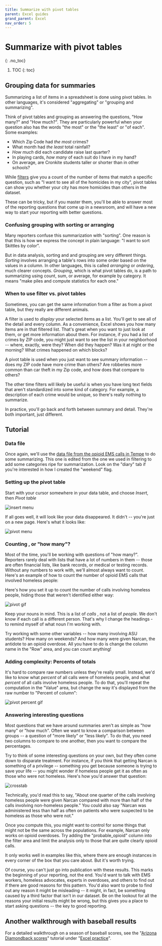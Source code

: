 ```yaml
---
title: Summarize with pivot tables
parent: Excel guides
grand_parent: Excel
nav_order: 5
---
```


# Summarize with pivot tables
{: .no_toc}


1. TOC
{: toc}

## Grouping data for summaries

Summarizing a list of items in a spreadsheet is done using pivot tables. In other languages, it's considered "aggregating" or "grouping and summarizing".

Think of pivot tables and grouping  as answering the questions, "How many?" and "How much?". They are particularly powerful when your question also has the words "the most" or the "the least" or "of each".  Some examples:

* Which Zip Code had *the most* crimes?
* What month had *the least* total rainfall?
* *How much* did each candidate raise last quarter?
* In playing cards, *how many* of each suit do I have in my hand?
* On average, are Cronkite students taller or shorter than in other schools?

While [filters](xl-filtersort) give you a count of the number of items that match a specific question, such as "I want to see all of the homicides in my city", pivot tables can show you whether your city has more homicides than others in the dataset.

These can be tricky, but if you master them, you'll be able to answer most of the reporting questions that come up in a newsroom, and will have a new way to start your reporting with better questions.

### Confusing grouping with sorting or arranging

Many reporters confuse this summarization with "sorting". One reason is that this is how we express the concept in plain language: "I want to sort Skittles by color".

But in data analysis, sorting and and grouping are very different things. *Sorting* involves arranging a table's rows into some order based on the values in a column. In other languages, this is called *arranging* or *ordering*, much clearer concepts. *Grouping*, which is what pivot tables do, is a path to summarizing using count, sum, or average, for example by category.  It means "make piles and compute statistics for each one."

### When to use filter vs. pivot tables

Sometimes, you can get the same information from a filter as from a pivot table, but they really are different animals.

A filter is used to *display* your selected items as a list. You'll get to see all of the detail and every column. As a convenience, Excel shows you how many items are in that filtered list. That's great when you want to just look at them, or get more information about them. For instance, if you had a list of crimes by ZIP code, you might just want to see the list in your neighborhood -- where, exactly, were they? When did they happen? Was it at night or the morning? What crimes happened on which blocks?

A pivot table is used when you just want to see summary information -- does my ZIP code have more crime than others? Are robberies more common than car theft in my Zip code, and how does that compare to others?

The other time filters will likely be useful is when you have long text fields that aren't standardized into some kind of category. For example, a description of each crime would be unique, so there's really nothing to summarize.

In practice, you'll go back and forth between summary and detail. They're both important, just different.

## Tutorial

### Data file

Once again, we'll use the [data file from the opioid EMS calls in Tempe]({{site.baseurl}}/assets/data/xlexamples/opioidemscalls_v2.xlsx) to do some summarizing.  This one is edited from the one we used in filtering to add some categories ripe for summarization. Look on the "diary" tab if you're interested in how I created the "weekend" flag.

### Setting up the pivot table

Start with your cursor somewhere in your data table, and choose *Insert*, then *Pivot table*

![insert menu]({{site.baseurl}}/assets/images/07-xlpivot-insert.png)

If all goes well, it will look like your data disappeared. It didn't -- you're just on a new page. Here's what it looks like:

![pivot menu]({{site.baseurl}}/assets/images/07-xlpivot-pivotscreen.png)


### Counting , or "how many"?

Most of the time, you'll be working with questions of "how many?". Reporters rarely deal with lists that have a lot of numbers in them -- those are often financial lists, like bank records, or medical or testing records. Without any numbers to work with, we'll almost always want to count. Here's an example of how to count the number of opioid EMS calls that involved homeless people:

Here's how you set it up to count the number of calls involving homeless people, hiding those that weren't identified either way:

![pivot gif]({{site.baseurl}}/assets/images/07-xlpivot-homeless.gif)


Keep your nouns in mind. This is a list of *calls* , not a list  of *people*. We don't know if each call is a different person. That's why I change the headings - to remind myself of what noun I'm working with.

Try working with some other variables -- how many involving ASU students? How many on weekends? And how many were given Narcan, the antidote to an opioid overdose.  All you have to do is change the column name in the "Row" area, and you can count anything!


### Adding complexity: Percents of totals

It's hard to compare raw numbers unless they're really small. Instead, we'd like to know what *percent* of all calls were of homeless people, and what *percent* of all calls involve homeless people.  To do that, you'll repeat the computation in the "Value" area, but change the way it's displayed from the raw number to "Percent of column":

![pivot percent gif]({{site.baseurl}}/assets/images/07-xlpivot-percentages.gif)


### Answering interesting questions

Most questions that we have around summaries aren't as simple as "how many" or "how much". Often we want to know a comparison between groups -- a question of "more likely" or "less likely". To do that, you need two columns to compare to one another, then you want to compare the percentages.

Try to think of some interesting questions on your own, but they often come down to disparate treatment. For instance, if you think that getting Narcan is something of a privilege -- something you get because someone is trying to save your life -- you might wonder if homeless people get it as often as those who were not homeless. Here's how you'd answer that question:


![crosstab]({{site.baseurl}}/assets/images/07-xlpivot-xtab.png)

Technically, you'd read this to say, "About one quarter of the calls involving homeless people were given Narcan compared with more than half of the calls involving non-homeless people."  You could also say "Narcan was administered less than half as often on patients who were suspected to be homeless as those who were not."

Once you compute this, you might want to control for some things that might not be the same across the populations. For example, Narcan only works on opioid overdoses.  Try adding the "probable_opioid" column into the filter area and limit the analysis only to those that are quite clearly opioid calls.

It only works well in examples like this, where there are enough instances in every corner of the box that you care about. But it's worth trying.

Of course, you can't just go into publication with these results. This marks the beginning of your reporting, not the end. You'd want to talk with EMS workers, homeless advocates, experts in overdoses, and others to find out if there are good reasons for this pattern. You'd also want to probe to find out any reason it might be misleading -- it might, in fact, be something caused by a third factor that isn't in our dataset. Be on the lookout for all the reasons your initial results might be wrong, but this gives you a place to start asking questions -- the key to good reporting.

## Another walkthrough with baseball results

For a detailed walkthrough on a season of baseball scores, see the "[Arizona Diamondback scores]({{site.baseurl}}/excel/practice/12-excel-baseball)" tutorial under "[Excel practice]({{site.baseurl}}/excel/xlpractice)".
